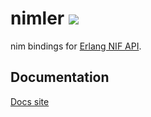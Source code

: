 # nimler ![](https://github.com/wltsmrz/nimler/workflows/CI/badge.svg?branch=develop)

nim bindings for [Erlang NIF API](http://erlang.org/doc/man/erl_nif.html).

## Documentation

[Docs site](https://wltsmrz.github.io/nimler/)
